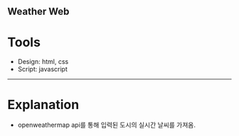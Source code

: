 ## Weather Web

# Tools

* Design: html, css 
* Script: javascript 

---

# Explanation

* openweathermap api를 통해 입력된 도시의 실시간 날씨를 가져옴.
